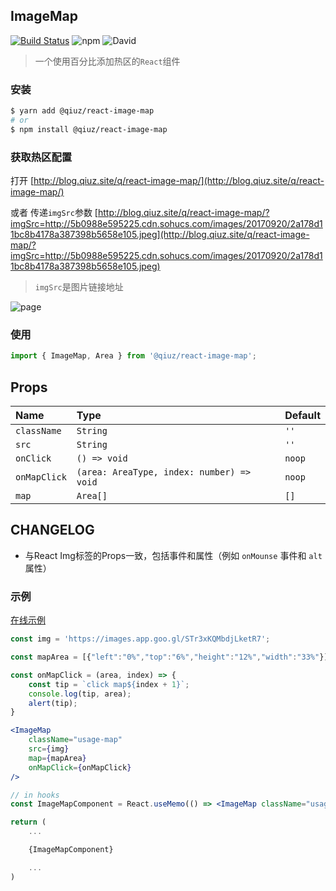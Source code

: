 ## ImageMap
[![Build Status](https://travis-ci.org/qiuziz/react-image-map.svg?branch=master)](https://travis-ci.org/qiuziz/react-image-map)
![npm](https://img.shields.io/npm/v/@qiuz/react-image-map)
![David](https://img.shields.io/david/dev/qiuziz/react-image-map)

> 一个使用百分比添加热区的`React`组件

### 安装
```sh
$ yarn add @qiuz/react-image-map
# or
$ npm install @qiuz/react-image-map
```

### 获取热区配置

打开 [http://blog.qiuz.site/q/react-image-map/](http://blog.qiuz.site/q/react-image-map/) 

或者 传递`imgSrc`参数  [http://blog.qiuz.site/q/react-image-map/?imgSrc=http://5b0988e595225.cdn.sohucs.com/images/20170920/2a178d11bc8b4178a387398b5658e105.jpeg](http://blog.qiuz.site/q/react-image-map/?imgSrc=http://5b0988e595225.cdn.sohucs.com/images/20170920/2a178d11bc8b4178a387398b5658e105.jpeg)

> `imgSrc`是图片链接地址


![page](https://raw.githubusercontent.com/qiuziz/react-image-map/master/src/assets/images/page.png)

### 使用
```js
import { ImageMap, Area } from '@qiuz/react-image-map';
```


## Props

| Name         | Type                                      | Default |
| :----------- | :---------------------------------------- | :------ |
| `className`  | `String`                                  | `''`    |
| `src`        | `String`                                  | `''`    |
| `onClick`    | `() => void`                              | `noop`  |
| `onMapClick` | `(area: AreaType, index: number) => void` | `noop`  |
| `map`        | `Area[]`                                  | `[]`    |


## CHANGELOG

- 与React Img标签的Props一致，包括事件和属性（例如 `onMounse` 事件和 `alt` 属性）


### 示例
[在线示例](https://codesandbox.io/s/silent-bash-c6zwx)
```jsx
const img = 'https://images.app.goo.gl/STr3xKQMbdjLketR7';

const mapArea = [{"left":"0%","top":"6%","height":"12%","width":"33%"}];

const onMapClick = (area, index) => {
	const tip = `click map${index + 1}`;
	console.log(tip, area);
	alert(tip);
}

<ImageMap
	className="usage-map"
	src={img}
	map={mapArea}
	onMapClick={onMapClick}
/>

// in hooks
const ImageMapComponent = React.useMemo(() => <ImageMap className="usage-map" src={img} map={mapArea} onMapClick={onMapClick} />, [mapArea, img]);

return (
	...

	{ImageMapComponent}

	...
)
```

